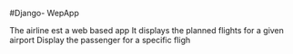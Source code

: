 #Django- WepApp


The airline est a web based app
It displays the planned flights for a given airport
Display the passenger for a specific fligh
